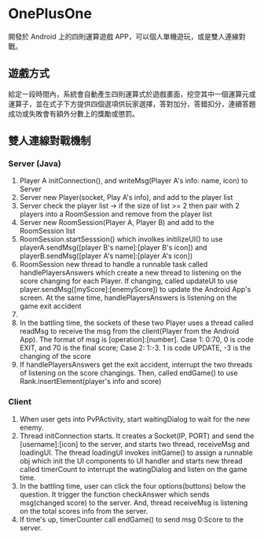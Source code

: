 # OnePlusOne
開發於 Android 上的四則運算遊戲 APP，可以個人單機遊玩，或是雙人連線對戰。

## 遊戲方式
給定一段時間內，系統會自動產生四則運算式於遊戲畫面，挖空其中一個運算元或運算子，並在式子下方提供四個選項供玩家選擇，答對加分，答錯扣分，連續答題成功或失敗會有額外分數上的獎勵或懲罰。

## 雙人連線對戰機制
### Server (Java)
<ol>
  <li>Player A initConnection(), and writeMsg(Player A's info: name, icon) to Server  </li>
  <li>Server new Player(socket, Play A's info), and add to the player list</li>
  <li>Server check the player list -> if the size of list >= 2 then pair with 2 players into a RoomSession and remove from the player list</li>
  <li>Server new RoomSession(Player A, Player B) and add to the RoomSession list
  <li>RoomSession.startSesssion() which involkes initilizeUI() to use playerA.sendMsg([player B's name]:[player B's icon]) and playerB.sendMsg([player A's name]:[player A's icon])</li> 
  <li>RoomSession new thread to handle a runnable task called handlePlayersAnswers which create a new thread to listening on the score changing for each Player. If changing, called updateUI to use player.sendMsg([myScore]:[enemyScore]) to update the Android App's screen. At the same time, handlePlayersAnswers is listening on the game exit accident<li/>
  <li>In the battling time, the sockets of these two Player uses a thread called readMsg to receive the msg from the client(Player from the Android App). The format of msg is [operation]:[number]. Case 1: 0:70, 0 is code EXIT, and 70 is the final score; Case 2: 1:-3. 1 is code UPDATE, -3 is the changing of the score</li>
  <li>If handlePlayersAnswers get the exit accident, interrupt the two threads of listening on the score changings. Then, called endGame() to use Rank.insertElement(player's info and score)</li>
</ol>

### Client
<ol>
  <li>When user gets into PvPActivity, start waitingDialog to wait for the new enemy.</li>
  <li>Thread initConnection starts. It creates a Socket(IP, PORT) and send the [username]:[icon] to the server, and starts two thread, receiveMsg and loadingUI. The thread loadingUI invokes initGame() to assign a runnable obj which init the UI components to UI handler and starts new thread called timerCount to interrupt the watingDialog and listen on the game time.</li>
  <li>In the battling time, user can click the four options(buttons) below the question. It trigger the function checkAnswer which sends msg(changed score) to the server. And, thread receiveMsg is listening on the total scores info from the server.</li>
  <li>If time's up, timerCounter call endGame() to send msg 0:Score to the server.</li>
</ol>
